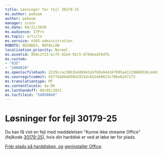 ```yaml
---
title: Løsninger for fejl 30179-25
ms.author: pebaum
author: pebaum
manager: scotv
ms.date: 04/21/2020
ms.audience: ITPro
ms.topic: article
ms.service: o365-administration
ROBOTS: NOINDEX, NOFOLLOW
localization_priority: Normal
ms.assetid: 858c2f23-bcf5-42e4-92c5-8749eed29dfb
ms.custom:
- "835"
- "2000020"
ms.openlocfilehash: 2229ccac30b1bddb943a5fb9a944167895a41129608326ced437231166920610
ms.sourcegitcommit: b5f7da89a650d2915dc652449623c78be6247175
ms.translationtype: MT
ms.contentlocale: da-DK
ms.lasthandoff: 08/05/2021
ms.locfileid: "54050040"
---
```

# <a name="solutions-for-error-30179-25"></a>Løsninger for fejl 30179-25

Du kan få vist en fejl med meddelelsen "Kunne ikke streame Office" (fejlkode [30179-25](https://support.office.com/article/e40d3c7d-98f6-4284-94a0-882beaa44593?wt.mc_id=Alchemy_ClientDIA)), hvis din harddisk er ved at løbe tør for plads.
  
[Friér plads på harddisken, og](https://support.microsoft.com/help/12425/windows-10-free-up-drive-space) [geninstaller Office](https://portal.office.com/OLS/MySoftware.aspx).
  